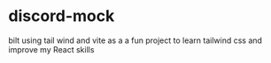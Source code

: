 # discord-mock
bilt using tail wind and vite as a a fun project to learn tailwind css and improve my React skills
